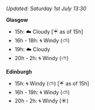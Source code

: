 *Updated: Saturday 1st July 13:30*

**Glasgow**

* 15h: :cloud: Cloudy [:umbrella: as of 15h]
* 16h - 18h: :cyclone: Windy (:partly_sunny:)
* 19h: :cloud: Cloudy
* 20h - 2h: :cyclone: Windy (:partly_sunny:)

**Edinburgh**

* 15h: :cyclone: Windy (:partly_sunny:) [:umbrella: as of 15h]
* 16h - 19h: :cyclone: Windy (:partly_sunny:)
* 20h - 2h: :cyclone: Windy (:sunny:)
